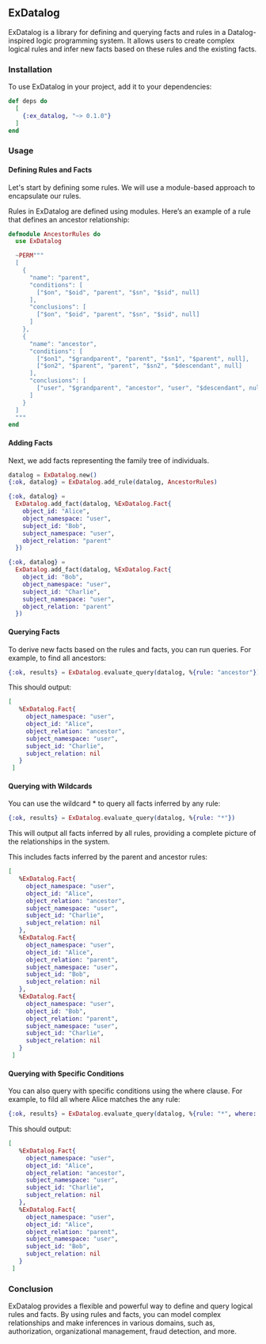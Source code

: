 ## ExDatalog

ExDatalog is a library for defining and querying facts and rules in a Datalog-inspired logic programming system. It allows users to create complex logical rules and infer new facts based on these rules and the existing facts.

### Installation

To use ExDatalog in your project, add it to your dependencies:

```elixir
def deps do
  [
    {:ex_datalog, "~> 0.1.0"}
  ]
end
```

### Usage

#### Defining Rules and Facts

Let's start by defining some rules. We will use a module-based approach to encapsulate our rules.

Rules in ExDatalog are defined using modules. Here’s an example of a rule that defines an ancestor relationship:

```elixir
defmodule AncestorRules do
  use ExDatalog

  ~PERM"""
  [
    {
      "name": "parent",
      "conditions": [
        ["$on", "$oid", "parent", "$sn", "$sid", null]
      ],
      "conclusions": [
        ["$on", "$oid", "parent", "$sn", "$sid", null]
      ]
    },
    {
      "name": "ancestor",
      "conditions": [
        ["$on1", "$grandparent", "parent", "$sn1", "$parent", null],
        ["$on2", "$parent", "parent", "$sn2", "$descendant", null]
      ],
      "conclusions": [
        ["user", "$grandparent", "ancestor", "user", "$descendant", null]
      ]
    }
  ]
  """
end
```

#### Adding Facts

Next, we add facts representing the family tree of individuals.

```elixir
datalog = ExDatalog.new()
{:ok, datalog} = ExDatalog.add_rule(datalog, AncestorRules)

{:ok, datalog} =
  ExDatalog.add_fact(datalog, %ExDatalog.Fact{
    object_id: "Alice",
    object_namespace: "user",
    subject_id: "Bob",
    subject_namespace: "user",
    object_relation: "parent"
  })

{:ok, datalog} =
  ExDatalog.add_fact(datalog, %ExDatalog.Fact{
    object_id: "Bob",
    object_namespace: "user",
    subject_id: "Charlie",
    subject_namespace: "user",
    object_relation: "parent"
  })
```

#### Querying Facts

To derive new facts based on the rules and facts, you can run queries. For example, to find all ancestors:

```elixir
{:ok, results} = ExDatalog.evaluate_query(datalog, %{rule: "ancestor"})
```

This should output:

```elixir
[
   %ExDatalog.Fact{
     object_namespace: "user",
     object_id: "Alice",
     object_relation: "ancestor",
     subject_namespace: "user",
     subject_id: "Charlie",
     subject_relation: nil
   }
 ]
```

#### Querying with Wildcards

You can use the wildcard \* to query all facts inferred by any rule:

```elixir
{:ok, results} = ExDatalog.evaluate_query(datalog, %{rule: "*"})
```

This will output all facts inferred by all rules, providing a complete picture of the relationships in the system.

This includes facts inferred by the parent and ancestor rules:

```elixir
[
   %ExDatalog.Fact{
     object_namespace: "user",
     object_id: "Alice",
     object_relation: "ancestor",
     subject_namespace: "user",
     subject_id: "Charlie",
     subject_relation: nil
   },
   %ExDatalog.Fact{
     object_namespace: "user",
     object_id: "Alice",
     object_relation: "parent",
     subject_namespace: "user",
     subject_id: "Bob",
     subject_relation: nil
   },
   %ExDatalog.Fact{
     object_namespace: "user",
     object_id: "Bob",
     object_relation: "parent",
     subject_namespace: "user",
     subject_id: "Charlie",
     subject_relation: nil
   }
 ]
```

#### Querying with Specific Conditions

You can also query with specific conditions using the where clause. For example, to fild all where Alice matches the any rule:

```elixir
{:ok, results} = ExDatalog.evaluate_query(datalog, %{rule: "*", where: %{object_id: "Alice"}})
```

This should output:

```elixir
[
   %ExDatalog.Fact{
     object_namespace: "user",
     object_id: "Alice",
     object_relation: "ancestor",
     subject_namespace: "user",
     subject_id: "Charlie",
     subject_relation: nil
   },
   %ExDatalog.Fact{
     object_namespace: "user",
     object_id: "Alice",
     object_relation: "parent",
     subject_namespace: "user",
     subject_id: "Bob",
     subject_relation: nil
   }
 ]
```

### Conclusion

ExDatalog provides a flexible and powerful way to define and query logical rules and facts. By using rules and facts, you can model complex relationships and make inferences in various domains, such as, authorization, organizational management, fraud detection, and more.
